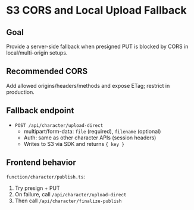 # S3 CORS and Local Upload Fallback

## Goal
Provide a server-side fallback when presigned PUT is blocked by CORS in local/multi-origin setups.

## Recommended CORS
Add allowed origins/headers/methods and expose ETag; restrict in production.

## Fallback endpoint
- `POST /api/character/upload-direct`
  - multipart/form-data: `file` (required), `filename` (optional)
  - Auth: same as other character APIs (session headers)
  - Writes to S3 via SDK and returns `{ key }`

## Frontend behavior
`function/character/publish.ts`:
1) Try presign + PUT
2) On failure, call `/api/character/upload-direct`
3) Then call `/api/character/finalize-publish`
